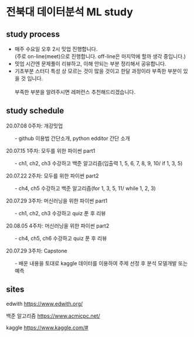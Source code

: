 # 전북대 데이터분석 ML study 

study process
--------------
- 매주 수요일 오후 2시 밋업 진행합니다.<br>(주로 on-line(meet)으로 진행합니다. off-line은 마지막에 할까 생각 중입니다.)
- 밋업 시간엔 문제풀이 리뷰하고, 이해 안되는 부분 정리해서 공유합니다.
- 기초부분 스터디 특성 상 모르는 것이 많을 것이고 한달 과정이라 부족한 부분이 있을 것 입니다.<br>  
부족한 부분을 알려주시면 레퍼런스 추천해드리겠습니다.

study schedule
--------------

20.07.08 0주차: 개강밋업
<ul>- github 이용법 간단소개, python edditor 간단 소개</ul>

20.07.15 1주차: 모두를 위한 파이썬 part1 
<ul>- ch1, ch2, ch3 수강하고 백준 알고리즘(입출력 1, 5, 6, 7, 8, 9, 10/ if 1, 3, 5)</ul>

20.07.22 2주차: 모두를 위한 파이썬 part2 
<ul>- ch4, ch5 수강하고 백준 알고리즘(for 1, 3, 5, 11/ while 1, 2, 3) </ul>

20.07.29 3주차: 머신러닝을 위한 파이썬 part1
<ul>- ch1, ch2, ch3 수강하고 quiz 푼 후 리뷰 </ul>

20.08.05 4주차: 머신러닝을 위한 파이썬 part2
<ul>- ch4, ch5, ch6 수강하고 quiz 푼 후 리뷰 </ul>

20.07.29 3주차: Capstone 
<ul>- 배운 내용을 토대로 kaggle 데이터를 이용하여 주제 선정 후 분석 모델개발 또는 예측</ul>

sites
------
edwith
<https://www.edwith.org/> <br>

백준 알고리즘 
<https://www.acmicpc.net/> <br>

kaggle 
<https://www.kaggle.com/#> 
